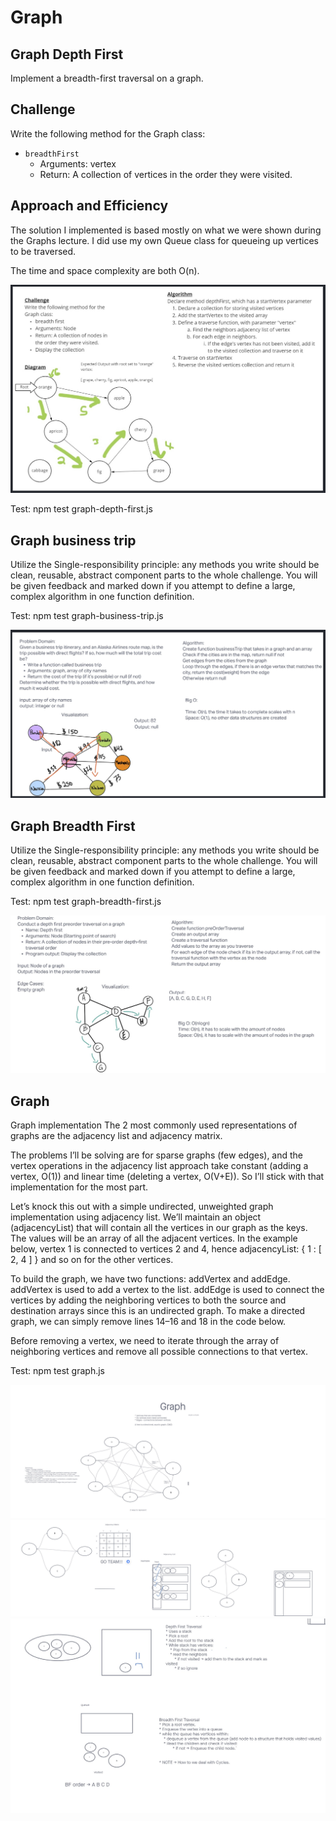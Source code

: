 # Graph

## Graph Depth First

Implement a breadth-first traversal on a graph.

## Challenge

Write the following method for the Graph class:

- `breadthFirst`
  - Arguments: vertex
  - Return: A collection of vertices in the order they were visited.

## Approach and Efficiency

The solution I implemented is based mostly on what we were shown during the Graphs lecture. I did use my own Queue class for queueing up vertices to be traversed.

The time and space complexity are both O(n).

![Graph Business Trip](img/depth-first.jpg)

Test: npm test graph-depth-first.js

## Graph business trip

Utilize the Single-responsibility principle: any methods you write should be clean, reusable, abstract component parts to the whole challenge. You will be given feedback and marked down if you attempt to define a large, complex algorithm in one function definition.

Test: npm test graph-business-trip.js

![Graph Business Trip](img/graph-business-trip.jpg)

## Graph Breadth First

Utilize the Single-responsibility principle: any methods you write should be clean, reusable, abstract component parts to the whole challenge. You will be given feedback and marked down if you attempt to define a large, complex algorithm in one function definition.

Test: npm test graph-breadth-first.js

![Graph Breadth First](img/graph-breadth-first.jpg)

## Graph

Graph implementation
The 2 most commonly used representations of graphs are the adjacency list and adjacency matrix.

The problems I’ll be solving are for sparse graphs (few edges), and the vertex operations in the adjacency list approach take constant (adding a vertex, O(1)) and linear time (deleting a vertex, O(V+E)). So I’ll stick with that implementation for the most part.

Let’s knock this out with a simple undirected, unweighted graph implementation using adjacency list. We’ll maintain an object (adjacencyList) that will contain all the vertices in our graph as the keys. The values will be an array of all the adjacent vertices. In the example below, vertex 1 is connected to vertices 2 and 4, hence adjacencyList: { 1 : [ 2, 4 ] } and so on for the other vertices.

To build the graph, we have two functions: addVertex and addEdge. addVertex is used to add a vertex to the list. addEdge is used to connect the vertices by adding the neighboring vertices to both the source and destination arrays since this is an undirected graph. To make a directed graph, we can simply remove lines 14–16 and 18 in the code below.

Before removing a vertex, we need to iterate through the array of neighboring vertices and remove all possible connections to that vertex.

Test: npm test graph.js

![GraphWhiteboard](img/graph-1.jpg)
![GraphWhiteboard](img/graph-2.jpg)
![GraphWhiteboard](img/graph-3.jpg)
